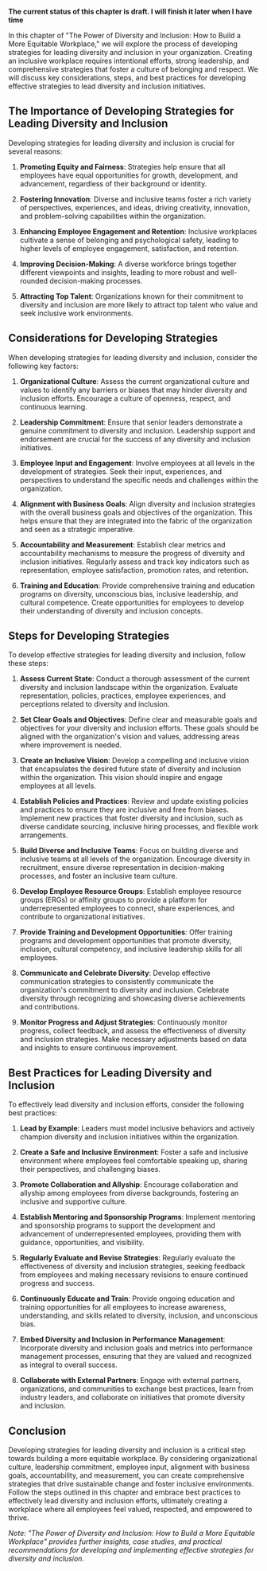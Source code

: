 **The current status of this chapter is draft. I will finish it later when I have time**

In this chapter of "The Power of Diversity and Inclusion: How to Build a More Equitable Workplace," we will explore the process of developing strategies for leading diversity and inclusion in your organization. Creating an inclusive workplace requires intentional efforts, strong leadership, and comprehensive strategies that foster a culture of belonging and respect. We will discuss key considerations, steps, and best practices for developing effective strategies to lead diversity and inclusion initiatives.

The Importance of Developing Strategies for Leading Diversity and Inclusion
---------------------------------------------------------------------------

Developing strategies for leading diversity and inclusion is crucial for several reasons:

1. **Promoting Equity and Fairness**: Strategies help ensure that all employees have equal opportunities for growth, development, and advancement, regardless of their background or identity.

2. **Fostering Innovation**: Diverse and inclusive teams foster a rich variety of perspectives, experiences, and ideas, driving creativity, innovation, and problem-solving capabilities within the organization.

3. **Enhancing Employee Engagement and Retention**: Inclusive workplaces cultivate a sense of belonging and psychological safety, leading to higher levels of employee engagement, satisfaction, and retention.

4. **Improving Decision-Making**: A diverse workforce brings together different viewpoints and insights, leading to more robust and well-rounded decision-making processes.

5. **Attracting Top Talent**: Organizations known for their commitment to diversity and inclusion are more likely to attract top talent who value and seek inclusive work environments.

Considerations for Developing Strategies
----------------------------------------

When developing strategies for leading diversity and inclusion, consider the following key factors:

1. **Organizational Culture**: Assess the current organizational culture and values to identify any barriers or biases that may hinder diversity and inclusion efforts. Encourage a culture of openness, respect, and continuous learning.

2. **Leadership Commitment**: Ensure that senior leaders demonstrate a genuine commitment to diversity and inclusion. Leadership support and endorsement are crucial for the success of any diversity and inclusion initiatives.

3. **Employee Input and Engagement**: Involve employees at all levels in the development of strategies. Seek their input, experiences, and perspectives to understand the specific needs and challenges within the organization.

4. **Alignment with Business Goals**: Align diversity and inclusion strategies with the overall business goals and objectives of the organization. This helps ensure that they are integrated into the fabric of the organization and seen as a strategic imperative.

5. **Accountability and Measurement**: Establish clear metrics and accountability mechanisms to measure the progress of diversity and inclusion initiatives. Regularly assess and track key indicators such as representation, employee satisfaction, promotion rates, and retention.

6. **Training and Education**: Provide comprehensive training and education programs on diversity, unconscious bias, inclusive leadership, and cultural competence. Create opportunities for employees to develop their understanding of diversity and inclusion concepts.

Steps for Developing Strategies
-------------------------------

To develop effective strategies for leading diversity and inclusion, follow these steps:

1. **Assess Current State**: Conduct a thorough assessment of the current diversity and inclusion landscape within the organization. Evaluate representation, policies, practices, employee experiences, and perceptions related to diversity and inclusion.

2. **Set Clear Goals and Objectives**: Define clear and measurable goals and objectives for your diversity and inclusion efforts. These goals should be aligned with the organization's vision and values, addressing areas where improvement is needed.

3. **Create an Inclusive Vision**: Develop a compelling and inclusive vision that encapsulates the desired future state of diversity and inclusion within the organization. This vision should inspire and engage employees at all levels.

4. **Establish Policies and Practices**: Review and update existing policies and practices to ensure they are inclusive and free from biases. Implement new practices that foster diversity and inclusion, such as diverse candidate sourcing, inclusive hiring processes, and flexible work arrangements.

5. **Build Diverse and Inclusive Teams**: Focus on building diverse and inclusive teams at all levels of the organization. Encourage diversity in recruitment, ensure diverse representation in decision-making processes, and foster an inclusive team culture.

6. **Develop Employee Resource Groups**: Establish employee resource groups (ERGs) or affinity groups to provide a platform for underrepresented employees to connect, share experiences, and contribute to organizational initiatives.

7. **Provide Training and Development Opportunities**: Offer training programs and development opportunities that promote diversity, inclusion, cultural competency, and inclusive leadership skills for all employees.

8. **Communicate and Celebrate Diversity**: Develop effective communication strategies to consistently communicate the organization's commitment to diversity and inclusion. Celebrate diversity through recognizing and showcasing diverse achievements and contributions.

9. **Monitor Progress and Adjust Strategies**: Continuously monitor progress, collect feedback, and assess the effectiveness of diversity and inclusion strategies. Make necessary adjustments based on data and insights to ensure continuous improvement.

Best Practices for Leading Diversity and Inclusion
--------------------------------------------------

To effectively lead diversity and inclusion efforts, consider the following best practices:

1. **Lead by Example**: Leaders must model inclusive behaviors and actively champion diversity and inclusion initiatives within the organization.

2. **Create a Safe and Inclusive Environment**: Foster a safe and inclusive environment where employees feel comfortable speaking up, sharing their perspectives, and challenging biases.

3. **Promote Collaboration and Allyship**: Encourage collaboration and allyship among employees from diverse backgrounds, fostering an inclusive and supportive culture.

4. **Establish Mentoring and Sponsorship Programs**: Implement mentoring and sponsorship programs to support the development and advancement of underrepresented employees, providing them with guidance, opportunities, and visibility.

5. **Regularly Evaluate and Revise Strategies**: Regularly evaluate the effectiveness of diversity and inclusion strategies, seeking feedback from employees and making necessary revisions to ensure continued progress and success.

6. **Continuously Educate and Train**: Provide ongoing education and training opportunities for all employees to increase awareness, understanding, and skills related to diversity, inclusion, and unconscious bias.

7. **Embed Diversity and Inclusion in Performance Management**: Incorporate diversity and inclusion goals and metrics into performance management processes, ensuring that they are valued and recognized as integral to overall success.

8. **Collaborate with External Partners**: Engage with external partners, organizations, and communities to exchange best practices, learn from industry leaders, and collaborate on initiatives that promote diversity and inclusion.

Conclusion
----------

Developing strategies for leading diversity and inclusion is a critical step towards building a more equitable workplace. By considering organizational culture, leadership commitment, employee input, alignment with business goals, accountability, and measurement, you can create comprehensive strategies that drive sustainable change and foster inclusive environments. Follow the steps outlined in this chapter and embrace best practices to effectively lead diversity and inclusion efforts, ultimately creating a workplace where all employees feel valued, respected, and empowered to thrive.

*Note: "The Power of Diversity and Inclusion: How to Build a More Equitable Workplace" provides further insights, case studies, and practical recommendations for developing and implementing effective strategies for diversity and inclusion.*
